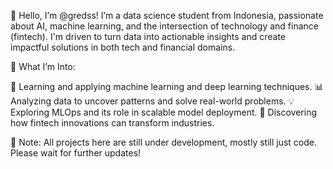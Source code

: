 👋 Hello, I’m @gredss!
I’m a data science student from Indonesia, passionate about AI, machine learning, and the intersection of technology and finance (fintech). I'm driven to turn data into actionable insights and create impactful solutions in both tech and financial domains.

🌟 What I’m Into:

🤖 Learning and applying machine learning and deep learning techniques.
📊 Analyzing data to uncover patterns and solve real-world problems.
💡 Exploring MLOps and its role in scalable model deployment.
💸 Discovering how fintech innovations can transform industries.

🚧 Note: All projects here are still under development, mostly still just code. Please wait for further updates!
